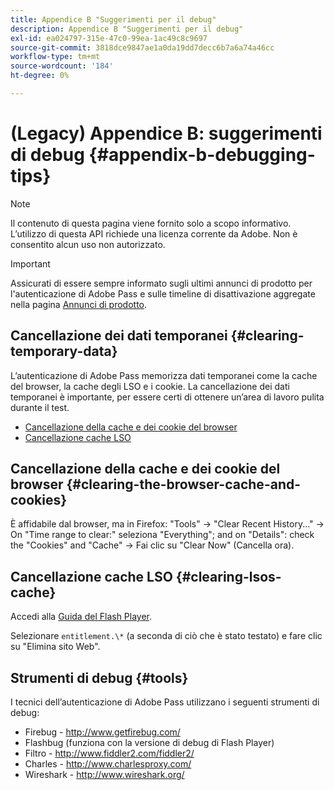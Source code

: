 ```yaml
---
title: Appendice B "Suggerimenti per il debug"
description: Appendice B "Suggerimenti per il debug"
exl-id: ea024797-315e-47c0-99ea-1ac49c8c9697
source-git-commit: 3818dce9847ae1a0da19dd7decc6b7a6a74a46cc
workflow-type: tm+mt
source-wordcount: '184'
ht-degree: 0%

---
```


# (Legacy) Appendice B: suggerimenti di debug {#appendix-b-debugging-tips}

>[!NOTE]
>
>Il contenuto di questa pagina viene fornito solo a scopo informativo. L’utilizzo di questa API richiede una licenza corrente da Adobe. Non è consentito alcun uso non autorizzato.

>[!IMPORTANT]
>
> Assicurati di essere sempre informato sugli ultimi annunci di prodotto per l&#39;autenticazione di Adobe Pass e sulle timeline di disattivazione aggregate nella pagina [Annunci di prodotto](/help/authentication/product-announcements.md).

## Cancellazione dei dati temporanei {#clearing-temporary-data}

L’autenticazione di Adobe Pass memorizza dati temporanei come la cache del browser, la cache degli LSO e i cookie. La cancellazione dei dati temporanei è importante, per essere certi di ottenere un’area di lavoro pulita durante il test.

- [Cancellazione della cache e dei cookie del browser](#clearing-the-browser-cache-and-cookies)
- [Cancellazione cache LSO](#clearing-lsos-cache)


## Cancellazione della cache e dei cookie del browser {#clearing-the-browser-cache-and-cookies}

È affidabile dal browser, ma in Firefox: &quot;Tools&quot; -\> &quot;Clear Recent History...&quot; -\> On &quot;Time range to clear:&quot; seleziona &quot;Everything&quot;; and on &quot;Details&quot;: check the &quot;Cookies&quot; and &quot;Cache&quot; -\> Fai clic su &quot;Clear Now&quot; (Cancella ora).


## Cancellazione cache LSO {#clearing-lsos-cache}

Accedi alla [Guida del Flash Player](http://www.macromedia.com/support/documentation/en/flashplayer/help/settings_manager07.html).

Selezionare ```entitlement.\*``` (a seconda di ciò che è stato testato) e fare clic su &quot;Elimina sito Web&quot;.


## Strumenti di debug {#tools}

I tecnici dell’autenticazione di Adobe Pass utilizzano i seguenti strumenti di debug:

- Firebug - <http://www.getfirebug.com/>
- Flashbug (funziona con la versione di debug di Flash Player)
- Filtro - <http://www.fiddler2.com/fiddler2/>
- Charles - <http://www.charlesproxy.com/>
- Wireshark - <http://www.wireshark.org/>


<!--
## Related Information

- [Programmer Integration Guide](/help/authentication/programmer-integration-guide-overview.md)

- [Using Charles Proxy (Tech Note)](https://tve.zendesk.com/hc/en-us/articles/204962849-Using-Charles-Proxy)
-->
